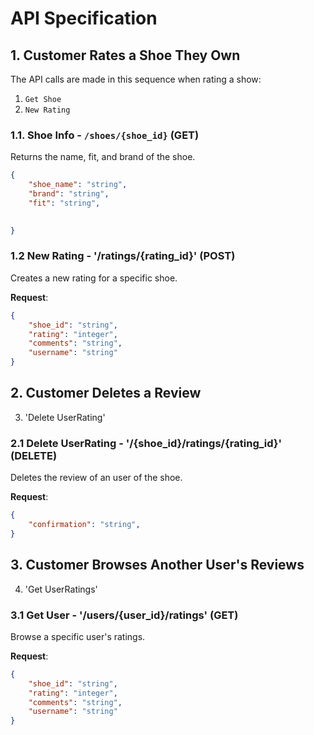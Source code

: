 # API Specification

## 1. Customer Rates a Shoe They Own

The API calls are made in this sequence when rating a show:
1. `Get Shoe`
2. `New Rating`

### 1.1. Shoe Info - `/shoes/{shoe_id}` (GET)

Returns the name, fit, and brand of the shoe.

```json
{
    "shoe_name": "string",
    "brand": "string",
    "fit": "string",

  
}
```
### 1.2 New Rating - '/ratings/{rating_id}' (POST)

Creates a new rating for a specific shoe.

**Request**:

```json
{
    "shoe_id": "string",
    "rating": "integer",
    "comments": "string",
    "username": "string"
}
```

## 2. Customer Deletes a Review

3. 'Delete UserRating'

### 2.1 Delete UserRating - '/{shoe_id}/ratings/{rating_id}' (DELETE)

Deletes the review of an user of the shoe.

**Request**:

```json
{
    "confirmation": "string",
}
```

## 3. Customer Browses Another User's Reviews

4. 'Get UserRatings'

### 3.1 Get User - '/users/{user_id}/ratings' (GET)

Browse a specific user's ratings.

**Request**:

```json
{
    "shoe_id": "string",
    "rating": "integer",
    "comments": "string",
    "username": "string"
}
```

   
